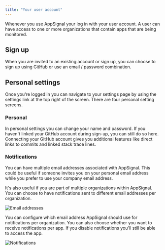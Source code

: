 ```yaml
---
title: "Your user account"
---
```


Whenever you use AppSignal your log in with your user account. A user
can have access to one or more organizations that contain apps that are
being monitored.

## Sign up

When you are invited to an existing account or sign up, you can choose to sign
up using GitHub or use an email / password combination.

## Personal settings

Once you're logged in you can navigate to your settings page by using
the settings link at the top right of the screen. There are four
personal setting screens.

### Personal

In personal settings you can change your name and password. If you
haven't linked your GitHub account during sign-up, you can still do so here.
Connecting your GitHub account gives you additional features like direct links
to commits and linked stack trace lines.

### Notifications

You can have multiple email addresses associated with AppSignal.
This could be useful if someone invites you on your personal email address
while you prefer to use your company email address.

It's also useful if you are part of multiple organizations within AppSignal.
You can choose to have notifications sent to different email addresses per
organization.

![Email addresses](/assets/images/screenshots/user_emails.png)

You can configure which email address AppSignal should use for notifications
per organization. You can also choose whether you want to receive notifications
per app. If you disable notifications you'll still be able to access the app.

![Notifications](/assets/images/screenshots/user_notifications.png)
